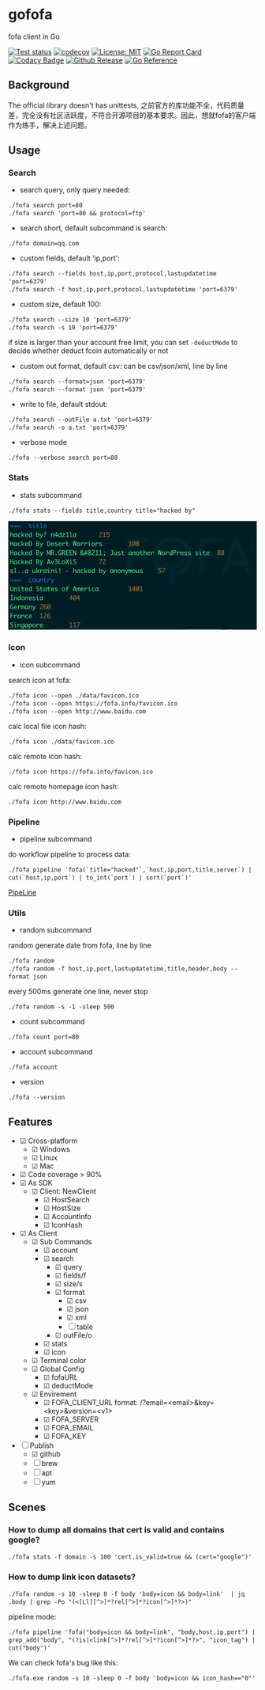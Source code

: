 # gofofa

fofa client in Go

[![Test status](https://github.com/lubyruffy/gofofa/workflows/Go/badge.svg)](https://github.com/lubyruffy/gofofa/actions?query=workflow%3A%22Go%22)
[![codecov](https://codecov.io/gh/lubyruffy/gofofa/branch/main/graph/badge.svg)](https://codecov.io/gh/lubyruffy/gofofa)
[![License: MIT](https://img.shields.io/github/license/lubyruffy/gofofa)](https://github.com/LubyRuffy/gofofa/blob/main/LICENSE)
[![Go Report Card](https://goreportcard.com/badge/github.com/lubyruffy/gofofa)](https://goreportcard.com/report/github.com/lubyruffy/gofofa)
[![Codacy Badge](https://app.codacy.com/project/badge/Grade/3eadab4e412e4c3494bbc5f188d441e8)](https://www.codacy.com/gh/LubyRuffy/gofofa/dashboard?utm_source=github.com&utm_medium=referral&utm_content=LubyRuffy/gofofa&utm_campaign=Badge_Grade)
[![Github Release](https://img.shields.io/github/release/lubyruffy/gofofa/all.svg)](https://github.com/lubyruffy/gofofa/releases)
[![Go Reference](https://pkg.go.dev/badge/github.com/LubyRuffy/gofofa.svg)](https://pkg.go.dev/github.com/lubyruffy/gofofa)

## Background

The official library doesn't has unittests,  之前官方的库功能不全，代码质量差，完全没有社区活跃度，不符合开源项目的基本要求。因此，想就fofa的客户端作为练手，解决上述问题。

## Usage

### Search

-   search query, only query needed:

```shell
./fofa search port=80
./fofa search 'port=80 && protocol=ftp'
```

-   search short, default subcommand is search:

```shell
./fofa domain=qq.com
```

-   custom fields, default 'ip,port':

```shell
./fofa search --fields host,ip,port,protocol,lastupdatetime 'port=6379'
./fofa search -f host,ip,port,protocol,lastupdatetime 'port=6379'
```

-   custom size, default 100:

```shell
./fofa search --size 10 'port=6379'
./fofa search -s 10 'port=6379'
```

if size is larger than your account free limit, you can set `-deductMode` to decide whether deduct fcoin automatically or not

-   custom out format, default csv:
    can be csv/json/xml, line by line

```shell
./fofa search --format=json 'port=6379'
./fofa search --format json 'port=6379'
```

-   write to file, default stdout:

```shell
./fofa search --outFile a.txt 'port=6379'
./fofa search -o a.txt 'port=6379'
```

-   verbose mode

```shell
./fofa --verbose search port=80
```

### Stats

-   stats subcommand

```shell
./fofa stats --fields title,country title="hacked by"
```
![fofa stats](./data/fofa_stats.png)

### Icon

-   icon subcommand

search icon at fofa:

```shell
./fofa icon --open ./data/favicon.ico
./fofa icon --open https://fofa.info/favicon.ico
./fofa icon --open http://www.baidu.com
```

calc local file icon hash:

```shell
./fofa icon ./data/favicon.ico
```

calc remote icon hash:

```shell
./fofa icon https://fofa.info/favicon.ico
```

calc remote homepage icon hash:

```shell
./fofa icon http://www.baidu.com
```

### Pipeline

-   pipeline subcommand

do workflow pipeline to process data:

```shell
./fofa pipeline 'fofa(`title="hacked"`,`host,ip,port,title,server`) | cut(`host,ip,port`) | to_int(`port`) | sort(`port`)'
```

[PipeLine](doc/PipeLine.md)

### Utils

-   random subcommand

random generate date from fofa, line by line
```shell
./fofa random
./fofa random -f host,ip,port,lastupdatetime,title,header,body --format json
```

every 500ms generate one line, never stop

```shell
./fofa random -s -1 -sleep 500
```

-   count subcommand

```shell
./fofa count port=80
```

-   account subcommand

```shell
./fofa account
```

-   version

```shell
./fofa --version
```

## Features

-   ☑ Cross-platform
    -   ☑ Windows
    -   ☑ Linux
    -   ☑ Mac
-   ☑ Code coverage > 90%
-   ☑ As SDK
    -   ☑ Client: NewClient
        -   ☑ HostSearch
        -   ☑ HostSize
        -   ☑ AccountInfo
        -   ☑ IconHash
-   ☑ As Client
    -   ☑ Sub Commands
        -   ☑ account
        -   ☑ search
            -   ☑ query
            -   ☑ fields/f
            -   ☑ size/s
            -   ☑ format
                -   ☑ csv
                -   ☑ json
                -   ☑ xml
                -   ☐ table
            -   ☑ outFile/o
        -   ☑ stats
        -   ☑ icon
    -   ☑ Terminal color 
    -   ☑ Global Config
        -   ☑ fofaURL
        -   ☑ deductMode
    -   ☑ Envirement
        -   ☑ FOFA_CLIENT_URL format: <url>/?email=\<email\>&key=\<key\>&version=\<v1\>
        -   ☑ FOFA_SERVER
        -   ☑ FOFA_EMAIL
        -   ☑ FOFA_KEY
-   ☐ Publish
    -   ☑ github
    -   ☐ brew
    -   ☐ apt
    -   ☐ yum


## Scenes

### How to dump all domains that cert is valid and contains google?

```shell
./fofa stats -f domain -s 100 'cert.is_valid=true && (cert="google")'
```

### How to dump link icon datasets?

```shell
./fofa random -s 10 -sleep 0 -f body 'body=icon && body=link'  | jq .body | grep -Po "(<[Ll][^>]*?rel[^>]*?icon[^>]*?>)"
```

pipeline mode:
```shell
./fofa pipeline 'fofa("body=icon && body=link", "body,host,ip,port") | grep_add("body", "(?is)<link[^>]*?rel[^>]*?icon[^>]*?>", "icon_tag") | cut("body")'
```

We can check fofa's bug like this:
```shell
./fofa.exe random -s 10 -sleep 0 -f body 'body=icon && icon_hash=="0"'
```